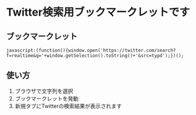# Twitter検索用ブックマークレットです

## ブックマークレット
`javascript:(function(){window.open('https://twitter.com/search?f=realtime&q='+window.getSelection().toString()+'&src=typd');})();`

## 使い方
1. ブラウザで文字列を選択
2. ブックマークレットを発動
3. 新規タブにTwitterの検索結果が表示されます
